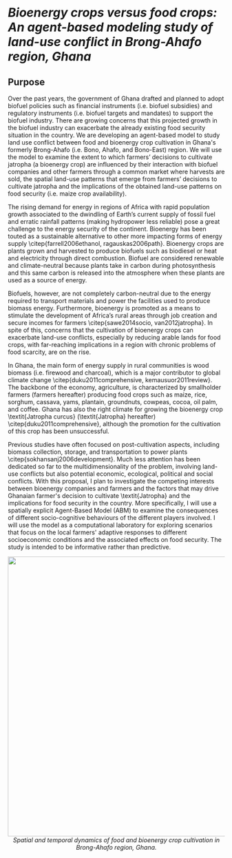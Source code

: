 # *Bioenergy crops versus food crops: An agent-based modeling study of land-use conflict in Brong-Ahafo region, Ghana*

## Purpose
Over the past years, the government of Ghana drafted and planned to adopt biofuel policies such as financial instruments (i.e. biofuel subsidies) and regulatory instruments (i.e. biofuel targets and mandates) to support the biofuel industry. There are growing concerns that this projected growth in the biofuel industry can exacerbate the already existing food security situation in the country. We are developing an agent-based model to study land use conflict between food and bioenergy crop cultivation in Ghana's formerly Brong-Ahafo (i.e. Bono, Ahafo, and Bono-East) region. We will use the model to examine the extent to which farmers’ decisions to cultivate jatropha (a bioenergy crop) are influenced by their interaction with biofuel companies and other farmers through a common market where harvests are sold, the spatial land-use patterns that emerge from farmers’ decisions to cultivate jatropha and the implications of the obtained land-use patterns on food security (i.e. maize crop availability). 


The rising demand for energy in regions of Africa with rapid population growth associated to the dwindling of Earth’s current supply of fossil fuel and erratic rainfall patterns (making hydropower less reliable) pose a great challenge to the energy security of the continent. Bioenergy has been touted as a sustainable alternative to other more impacting forms of energy supply \citep{farrell2006ethanol, ragauskas2006path}. Bioenergy crops are plants grown and harvested to produce biofuels such as biodiesel or heat and electricity through direct combustion. Biofuel are considered renewable and climate-neutral because plants take in carbon during photosynthesis and this same carbon is released into the atmosphere when these plants are used as a source of energy.

Biofuels, however, are not completely carbon-neutral due to the energy required to transport materials and power the facilities used to produce biomass energy. Furthermore, bioenergy is promoted as a means to stimulate the development of Africa’s rural areas through job creation and secure incomes for farmers \citep{sawe2014socio, van2012jatropha}. In spite of this, concerns that the cultivation of bioenergy crops can exacerbate land-use conflicts, especially by reducing arable lands for food crops, with far-reaching implications in a region with chronic problems of food scarcity, are on the rise.

In Ghana, the main form of energy supply in rural communities is wood biomass (i.e. firewood and charcoal), which is a major contributor to global climate change \citep{duku2011comprehensive, kemausuor2011review}. The backbone of the economy, agriculture, is characterized by smallholder farmers (farmers hereafter) producing food crops such as maize, rice, sorghum, cassava, yams, plantain, groundnuts, cowpeas, cocoa, oil palm, and coffee. Ghana has also the right climate for growing the bioenergy crop \textit{Jatropha curcus} (\textit{Jatropha} hereafter) \citep{duku2011comprehensive}, although the promotion for the cultivation of this crop has been unsuccessful.

Previous studies have often focused on post-cultivation aspects, including biomass collection, storage, and transportation to power plants \citep{sokhansanj2006development}. Much less attention has been dedicated so far to the multidimensionality of the problem, involving land-use conflicts but also potential economic, ecological, political and social conflicts. With this proposal, I plan to investigate the competing interests between bioenergy companies and farmers and the factors that may drive Ghanaian farmer's decision to cultivate \textit{Jatropha} and the implications for food security in the country. More specifically, I will use a spatially explicit Agent-Based Model (ABM) to examine the consequences of different socio-cognitive behaviours of the different players involved. I will use the model as a computational laboratory for exploring scenarios that focus on the local farmers' adaptive responses to different socioeconomic conditions and the associated effects on food security. The study is intended to be informative rather than predictive. 



<p align="center">
   <img src="snapshot.png" width="650">
   <br>      
      <em> Spatial and temporal dynamics of food and bioenergy crop cultivation in Brong-Ahafo region, Ghana.  </em>   
</p>
